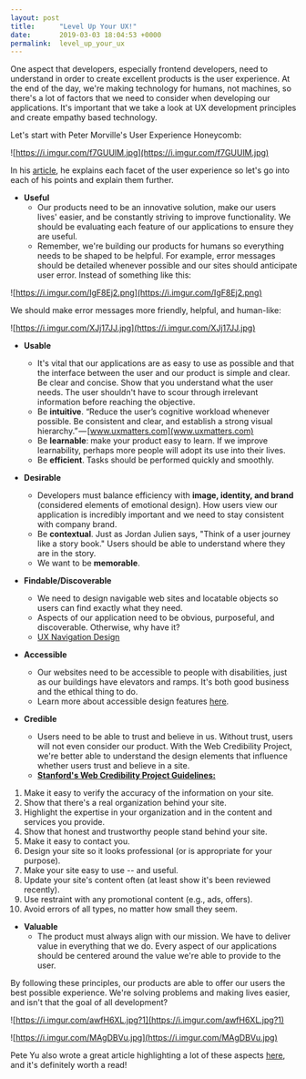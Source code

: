```yaml
---
layout: post
title:      "Level Up Your UX!"
date:       2019-03-03 18:04:53 +0000
permalink:  level_up_your_ux
---
```



One aspect that developers, especially frontend developers, need to understand in order to create excellent products is the user experience. At the end of the day, we're making technology for humans, not machines, so there's a lot of factors that we need to consider when developing our applications. It's important that we take a look at UX development principles and create empathy based technology. 



Let's start with Peter Morville's User Experience Honeycomb: 


![https://i.imgur.com/f7GUUlM.jpg](https://i.imgur.com/f7GUUlM.jpg)


In his [article](http://semanticstudios.com/user_experience_design/), he explains each facet of the user experience so let's go into each of his points and explain them further. 

* **Useful**
   * 	Our products need to be an innovative solution, make our users lives' easier, and be constantly striving to improve functionality.  We should be evaluating each feature of our applications to ensure they are useful. 
   * Remember, we're building our products for humans so everything needs to be shaped to be helpful. For example, error messages should be detailed whenever possible and our sites should anticipate user error. 
Instead of something like this: 

![https://i.imgur.com/IgF8Ej2.png](https://i.imgur.com/IgF8Ej2.png)

We should make error messages more friendly, helpful, and human-like:

![https://i.imgur.com/XJj17JJ.jpg](https://i.imgur.com/XJj17JJ.jpg)

* **Usable**
   * It's vital that our applications are as easy to use as possible and that the interface between the user and our product is simple and clear. Be clear and concise. Show that you understand what the user needs. The user shouldn't have to scour through irrelevant information before reaching the objective. 
   * Be **intuitive**. “Reduce the user’s cognitive workload whenever possible. Be consistent and clear, and establish a strong visual hierarchy.” — [www.uxmatters.com](www.uxmatters.com)
   * Be **learnable**: make your product easy to learn. If we improve learnability, perhaps more people will adopt its use into their lives. 
   * Be **efficient**. Tasks should be performed quickly and smoothly. 



* **Desirable** 
   * Developers must balance efficiency with **image, identity, and brand** (considered elements of emotional design). How users view our application is incredibly important and we need to stay consistent with company brand. 
   * Be **contextual**. Just as Jordan Julien says, "Think of a user journey like a story book." Users should be able to understand where they are in the story. 
   * We want to be **memorable**.



* **Findable/Discoverable** 
   * We need to design navigable web sites and locatable objects so users can find exactly what they need. 
   * Aspects of our application need to be obvious, purposeful, and discoverable. Otherwise, why have it?
   * [UX Navigation Design](https://www.justinmind.com/blog/navigation-design-almost-everything-you-need-to-know/)



* **Accessible** 
   * Our websites need to be accessible to people with disabilities, just as our buildings have elevators and ramps. It's both good business and the ethical thing to do. 
   * Learn more about accessible design features [here](https://www.interaction-design.org/literature/topics/accessibility). 



* **Credible**
   * Users need to be able to trust and believe in us. Without trust, users will not even consider our product. With the Web Credibility Project, we're better able to understand the design elements that influence whether users trust and believe in a site. 
   * [**Stanford's Web Credibility Project Guidelines:**](http://credibility.stanford.edu/guidelines/index.html)
   
 1. Make it easy to verify the accuracy of the information on your site.
 2. Show that there's a real organization behind your site.
 3. Highlight the expertise in your organization and in the content and services you provide.
 4. Show that honest and trustworthy people stand behind your site.
 5. Make it easy to contact you.
 6. Design your site so it looks professional (or is appropriate for your purpose).
 7. Make your site easy to use -- and useful.
 8. Update your site's content often (at least show it's been reviewed recently).
 9. Use restraint with any promotional content (e.g., ads, offers).
 10. Avoid errors of all types, no matter how small they seem.



* **Valuable** 
   *  The product must always align with our mission. We have to deliver value in everything that we do. Every aspect of our applications should be centered around the value we're able to provide to the user. 



By following these principles, our products are able to offer our users the best possible experience. 
We're solving problems and making lives easier, and isn't that the goal of all development? 

![https://i.imgur.com/awfH6XL.jpg?1](https://i.imgur.com/awfH6XL.jpg?1)

![https://i.imgur.com/MAgDBVu.jpg](https://i.imgur.com/MAgDBVu.jpg)


Pete Yu also wrote a great article highlighting a lot of these aspects [here](https://codeburst.io/10-ux-design-fundamentals-developers-should-learn-2aa6fc5ecbf9), and it's definitely worth a read!








